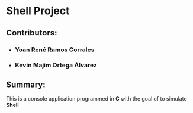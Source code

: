 # Shell Project
## Contributors:
* ### Yoan René Ramos Corrales
* ### Kevin Majim Ortega Álvarez

## Summary:
This is a console application programmed in **C** with the goal of to simulate  **Shell** 

